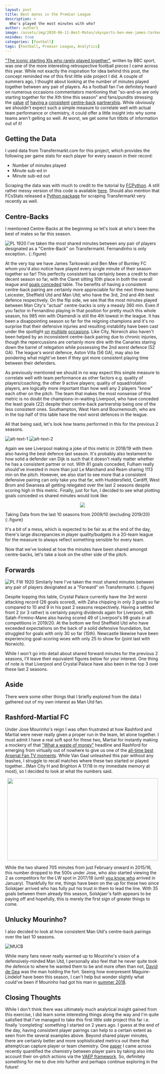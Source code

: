 ```yaml
---
layout: post
title: Best mates in the Premier League
description: >
  Who's played the most minutes with who?
author: author1
image: /assets/img/2020-06-11-Best-Mates/skysports-ben-mee-james-tarkowski_4918858.jpg
noindex: true
categories: [football]
tags: [Football, Premier League, Analytics]
---
```


["The iconic starting XIs who rarely played together"](https://www.bbc.com/sport/football/51491041), written by BBC sport, was one of the more interesting retrospective football pieces I came across this year. While not exactly the inspiration for idea behind this post, the concept reminded me of this first little side project I did. A couple of summers ago, I thought about looking at the number of minutes played together between any pair of players. As a football fan I've definitely heard on numerous occasions commentators mentioning that "so-and-so are only starting together for the Xth time this season" and fans/pundits stressing the [value](https://www.footballwhispers.com/blog/5-centre-backs-liverpool-target/) [of](https://theprideoflondon.com/2020/06/08/chelsea-consistent-center-back-pair-can-make-difference/amp/) [having a](https://www.football365.com/news/man-utd-smalling-and-the-seven-year-partner-search) [consistent](https://www.skysports.com/football/news/11667/11477591/manchester-united-defensive-frailties-is-jose-mourinho-right-to-worry) [centre-back](https://theathletic.co.uk/1665272/2020/03/11/chelsea-centre-back-tomori-rudiger-christensen-zouma/) [partnership](https://www.sportskeeda.com/football/consistency-paying-dividends-premier-league-best-centre-back-combinations). While obviously we shouldn't expect such a simple measure to correlate well with actual team performance or chemistry, it could offer a little insight into why some teams aren't gelling so well. At worst, we get some fun titbits of information out of it!  

## Getting the Data

I used data from Transfermarkt.com for this project, which provides the following per game stats for each player for every season in their record:

- Number of minutes played
- Minute sub-ed in  
- Minute sub-ed out


Scraping the data was with much to credit to the tutorial by [FCPython](https://fcpython.com/blog/introduction-scraping-data-transfermarkt). A still rather messy version of this code is available [here](https://github.com/glad94/footy-scraper). Should also mention that FCsStats released a [Python package](https://github.com/FCrSTATS/tyrone_mings) for scraping Transfermarkt very recently as well. 

## Centre-Backs

I mentioned Centre-Backs at the beginning so let's look at who's been the best of mates so far this season. 


![PL 1920](/assets/img/2020-06-11-Best-Mates/CB_mins_1920.png)
I've taken the most shared minutes between any pair of players designated as a "Centre-Back" on Transfermarkt. Fernandinho is only exception..
{:.figure}

At the very top we have James Tarkowski and Ben Mee of Burnley FC whom you'd also notice have played every single minute of their season together so far! This perfectly consistent has certainly been a credit to their decent season so far, with the Claret sitting 10th place in both the overall league and [goals conceded](https://www.premierleague.com/stats/top/clubs/goals_conceded) table. The benefits of having a consistent centre-back pairing are certainly more appreciable for the next three teams: Leicester, Sheffield Utd and Man Utd; who have the 3rd, 2nd and 4th best defence respectively. On the flip side, we see that the most minutes played between Man City's "actual" centre-backs is only a measly 360 min. Even if you factor in Fernandino playing in that position for pretty much this whole season, his 985 min with Otamendi is still the 4th lowest in the league. It has been a disappointing season so far for the reigning champions and it's no surprise that their defensive injuries and resulting instability have been cast under the spotlight [on](https://www.theguardian.com/football/2020/jan/19/pep-guardiola-amyeric-laporte-manchester-city) [multiple](https://www.skysports.com/football/news/11679/11829745/manchester-citys-defensive-problems-could-cost-them-their-title) [occasions](https://www.forbes.com/sites/grahamruthven/2019/10/11/manchester-citys-defensive-woes-shouldnt-have-come-as-such-a-surprise/#d2351d411860). Like City, Norwich also haven't been helped by an inconsistent centre-back pairing due to chronic injuries, though the repercussions are certainly more dire with the Canaries staring down the barrel of relegation while possessing the 2nd worst defence (52 GA). The league's worst defence, Aston Villa (56 GA), may also be pondering what might've been if they got more consistent playing time between their defenders. 

As previously mentioned we should in no way expect this simple measure to correlate well with team performance as other factors e.g. quality of players/coaching; the other 9 active players; quality of squad/rotation players, are logically more important than how well any 2 players "know" each other on the pitch. The team that makes the most nonsense of this metric is no doubt the champions-in-waiting Liverpool, who have conceded the least goals (22) despite their centre-back partnership being one of the less consistent ones. Southampton, West Ham and Bournemouth,  who are in the top half of this table have the next worst defences in the league. 

All that being said, let's look how teams performed in this for the previous 2 seasons.

![alt-text-1](/assets/img/2020-06-11-Best-Mates/CB_mins_1819.png) 
![alt-text-2](/assets/img/2020-06-11-Best-Mates/CB_mins_1718.png)

Again we see Liverpool making a joke of this metric in 2018/19 with them also having the best defence last season. It's probably also testament to how solid a defender van Dijk is such that it doesn't really matter whether he has a consistent partner or not. With 81 goals conceded, Fulham really should've invested in more than just Le Marchand and Ream sharing 1113 min on the pitch. However, we also start to see more that a consistent defensive pairing can only take you that far, with Huddersfield, Cardiff, West Brom and Swansea all getting relegated over the last 2 seasons despite scoring high in this metric. Finally, just for fun, I decided to see what plotting goals conceded vs shared minutes would look like: 


<p align="center">
  <img src="/assets/img/2020-06-11-Best-Mates/Min_vs_GA.PNG">
</p>
Taking Data from the last 10 seasons from 2009/10 (excluding 2019/20)
{:.figure}

It's a bit of a mess, which is expected to be fair as at the end of the day, there's large discrepancies in player quality/budgets in a 20-team league for the measure to always reflect something sensible for every team. 

Now that we've looked at how the minutes have been shared amongst centre-backs, let's take a look on the other side of the pitch.

## Forwards

![PL FW 1920](/assets/img/2020-06-11-Best-Mates/FW_mins_1920.png)
Similarly here I've taken the most shared minutes between any pair of players designated as a "Forward" on Transfermarkt.
{:.figure}

Despite topping this table, Crystal Palace currently have the 3rd worst attacking record (26 goals scored), with Zaha chipping in only 3 goals so far compared to 10 and 9 in his past 2 seasons respectively. Having a settled front 2 (or 3 rather) is certainly paying dividends again for Liverpool, with Salah-Firmino-Mane also having scored 49 of Liverpool's 98 goals in all competitions in 2019/20. At the bottom we find Sheffield Utd who have exceeded expectations on the back of a solid defensive foundation, but struggled for goals with only 30 so far (15th). Newcastle likewise have been experiencing goal-scoring woes with only 25 to show for (joint last with Norwich). 

While I won't go into detail about shared forward minutes for the previous 2 seasons, I'll leave their equivalent figures below for your interest. One thing of note is that Liverpool and Crystal Palace have also been in the top 3 over these last 2 seasons. 

## Aside
There were some other things that I briefly explored from the data I gathered out of my own interest as Man Utd fan. 

## Rashford-Martial FC
Under Jose Mourinho's reign I was often frustrated at how Rashford and Martial were never really given a proper run in the team, let alone together. I must admit I have a real soft spot for these two, Martial for instantly making a mockery of that ["What a waste of money"](https://therepublikofmancunia.com/wp-content/uploads/2016/04/img_8812-940x759.jpeg) headline and Rashford for emerging from virtually out of nowhere to give us one of the [all-time best Arsenal Fan TV moments](https://www.youtube.com/watch?v=-LOioe5fXPo). While Van Gaal unleashed this pair without any leashes, I struggle to recall matches where these two started or played together...(Man City H and Brighton A 17/18 in my immediate memory at most), so I decided to look at what the numbers said.  

<p align="center">
  <img width="491" height="267" src="/assets/img/2020-06-11-Best-Mates/MaRash_mins.png">
</p>



While the two shared 705 minutes from just February onward in 2015/16, this number dropped to the 500s under Jose, who also started viewing the 2 as competitors for the LW spot in 2017/18 (until [you know who](https://www.youtube.com/watch?v=CCk30hIr1Sw) arrived in January). Thankfully for me, things have been on the up for these two since Solskjaer arrived who has fully put his trust in them to lead the line. With 35 goals between them already this season, Solskjaer's faith appears to be paying off and hopefully, this is merely the first sign of greater things to come.

## Unlucky Mourinho?
I also decided to look at how consistent Man Utd's centre-back pairings over the last 10 seasons.

![MUCB](/assets/img/2020-06-11-Best-Mates/MU_CB_mins.png)

While many fans never really warmed up to Mourinho's vision of a defensively-minded Man Utd, I personally also feel that he never quite took the defence to where he wanted them to be and more often than not, [David de Gea](https://www.goal.com/en-sg/news/de-gea-is-no-longer-masking-mourinhos-man-utd-problems/1xs6njhx02imh1t9birfqmochw) was the man holding the fort. Seeing how everpresent Maguire-Lindelof have been this season, I can't help but wonder slightly what could've been if Mourinho had got his man in [summer 2018](https://www.independent.co.uk/sport/football/premier-league/man-utd-transfer-news-jose-mourinho-ed-woodward-latest-a9219881.html?utm_source=reddit.com). 

## Closing Thoughts
While I don't think there was ultimately much analytical insight gained from this exercise, I did learn some interesting things along the way and I'm quite satisfied that I've managed to take this first little side project this far i.e. finally 'completing' something I started on 2 years ago. I guess at the end of the day, having consistent player pairings can help to a certain extent as seen from the several examples above. Beyond shared player minutes, there are certainly better and more sophisticated metrics out there that attempt/can capture player or team chemistry. One [paper](http://www.sloansportsconference.com/wp-content/uploads/2020/02/Bransen_paper_player_chemistry.pdf) I came across recently quantified the chemistry between player pairs by taking also into account their on-pitch actions via the [VAEP framework](https://dtai.cs.kuleuven.be/sports/vaep?toggle=explore). So, definitely something for me to dive into further and perhaps continue exploring in the future!  
